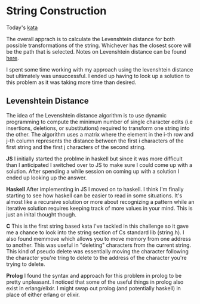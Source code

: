 # String Construction 

Today's [kata](https://www.codewars.com/kata/58a3a735cebc0630830000c0)

The overall apprach is to calculate the Levenshtein distance for both possible transformations of the string. Whichever has the closest score will be the path that is selected. Notes on Levenshtein distance can be found [here](#levenshtein-distance).

I spent some time working with my approach using the levenshtein distance but ultimately was unsuccessful. I ended up having to look up a solution to this problem as it was taking more time than desired. 

## Levenshtein Distance

The idea of the Levenshtein distance algorithm is to use dynamic programming to compute the minimum number of single character edits (i.e insertions, deletions, or substitutions) required to transform one string into the other. The algorithm uses a matrix where the element in the i-th row and j-th column represents the distance between the first i characters of the first string and the first j characters of the second string.

**JS** 
I initially started the problme in haskell but since it was more difficult than I anticipated I switched over to JS to make sure I could come up with a solution. After spending a while session on coming up with a solution I ended up looking up the answer. 

**Haskell**
After implementing in JS I moved on to haskell. I think I'm finally starting to see how haskell can be easier to read in some situations. It's almost like a recursive solution or more about recognizing a pattern while an iterative solution requires keeping track of more values in your mind. This is just an inital thought though.

**C**
This is the first string based kata I've tackled in this challenge so it gave me a chance to look into the string section of Cs standard lib (string.h). I also found memmove which allows you to move memory from one address to another. This was useful in "deleting" characters from the current string. This kind of pseudo delete was essentially moving the character following the character you're tring to delete to the address of the character you're trying to delete.

**Prolog**
I found the syntax and approach for this problem in prolog to be pretty unpleasant. I noticed that some of the useful things in prolog also exist in erlang/elixir. I might swap out prolog (and potentially haskell) in place of either erlang or elixir.

